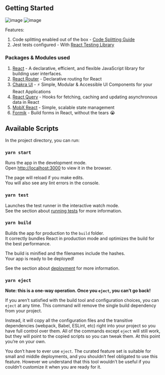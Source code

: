 ## Getting Started

![image](https://user-images.githubusercontent.com/17042186/138205902-4ba463f1-5208-4e5e-a9aa-686981f0acf7.png)
![image](https://user-images.githubusercontent.com/17042186/138208288-8bc68779-513f-40a2-8f28-485ad0a7de38.png)

Features:

1. Code splitting enabled out of the box - [Code Splitting Guide](https://reactjs.org/docs/code-splitting.html#reactlazy)
2. Jest tests configured - With [React Testing Library](https://github.com/testing-library/react-testing-library)

### Packages & Modules used

1. [React](https://github.com/facebook/react) - A declarative, efficient, and flexible JavaScript library for building user interfaces.
2. [React Router](https://github.com/remix-run/react-router) - Declarative routing for React
3. [Chakra UI](https://github.com/chakra-ui/chakra-ui) - :zap: Simple, Modular & Accessible UI Components for your React Applications
4. [React Query](https://github.com/tannerlinsley/react-query) - Hooks for fetching, caching and updating asynchronous data in React
5. [MobX React](https://github.com/mobxjs/mobx) - Simple, scalable state management
6. [Formik](https://github.com/formium/formik) - Build forms in React, without the tears :sob:

## Available Scripts

In the project directory, you can run:

### `yarn start`

Runs the app in the development mode.\
Open [http://localhost:3000](http://localhost:3000) to view it in the browser.

The page will reload if you make edits.\
You will also see any lint errors in the console.

### `yarn test`

Launches the test runner in the interactive watch mode.\
See the section about [running tests](https://facebook.github.io/create-react-app/docs/running-tests) for more information.

### `yarn build`

Builds the app for production to the `build` folder.\
It correctly bundles React in production mode and optimizes the build for the best performance.

The build is minified and the filenames include the hashes.\
Your app is ready to be deployed!

See the section about [deployment](https://facebook.github.io/create-react-app/docs/deployment) for more information.

### `yarn eject`

**Note: this is a one-way operation. Once you `eject`, you can’t go back!**

If you aren’t satisfied with the build tool and configuration choices, you can `eject` at any time. This command will remove the single build dependency from your project.

Instead, it will copy all the configuration files and the transitive dependencies (webpack, Babel, ESLint, etc) right into your project so you have full control over them. All of the commands except `eject` will still work, but they will point to the copied scripts so you can tweak them. At this point you’re on your own.

You don’t have to ever use `eject`. The curated feature set is suitable for small and middle deployments, and you shouldn’t feel obligated to use this feature. However we understand that this tool wouldn’t be useful if you couldn’t customize it when you are ready for it.
